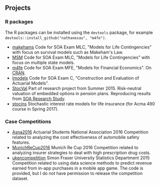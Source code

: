## Projects

### R packages

The R packages can be installed using the ``devtools`` package, for example ``devtools::install_github("nathanesau", "m4fe")``.

* [makehams](https://github.com/nathanesau/makehams) Code for SOA Exam MLC, "Models for Life Contingencies" with focus on survival models such as Makeham's Law.
* [MSM](https://github.com/nathanesau/MSM) Code for SOA Exam MLC, "Models for Life Contingencies" with focus on multiple state models.
* [m4fe](https://github.com/nathanesau/m4fe) Code for SOA Exam MFE, "Models for Financial Economics". On [CRAN](https://cran.r-project.org/web/packages/m4fe/index.html).
* [lmodels](https://github.com/nathanesau/lmodels) Code for SOA Exam C, "Construction and Evaluation of Actuarial Models".
* [StocVal](https://github.com/nathanesau/StocVal) Part of research project from Summer 2015. Risk-neutral valuation of embedded options in pension plans. Reproducing results from [SOA Research Study](https://www.soa.org/Files/Research/Projects/2013-pension-plan-embed-opt-val-excel.zip).
* [stocins](https://github.com/nathanesau/stocins) Stochastic interest rate models for life insurance (for Acma 490 course in Spring 2017).

### Case Competitions

* [Asna2016](https://github.com/nathanesau/Asna2016) Actuarial Students National Association 2016 Competition related to analyzing the cost effectiveness of automobile safety features.
* [MunichReCup2016](https://github.com/nathanesau/MunichReCup2016) Munich Re Cup 2016 Competition related to analyzing insurer strategies to deal with high prescription drug costs.
* [ukencompetition](https://githubb.com/nathanesau/ukencompetition) Simon Fraser University Statistics Department 2015 Competition related to using data science methods to predict revenue earned from in-app purchases in a mobile app game. The code is provided, but I do not have permission to release the competition dataset.
